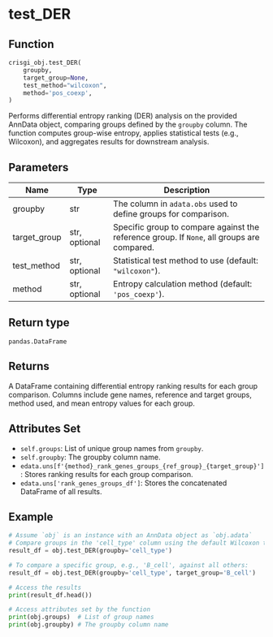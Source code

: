# test_DER

## Function

```python
crisgi_obj.test_DER(
    groupby,
    target_group=None,
    test_method="wilcoxon",
    method='pos_coexp',
)
```

Performs differential entropy ranking (DER) analysis on the provided AnnData object, comparing groups defined by the `groupby` column. The function computes group-wise entropy, applies statistical tests (e.g., Wilcoxon), and aggregates results for downstream analysis.

## Parameters

| Name           | Type     | Description                                                                                 |
|----------------|----------|---------------------------------------------------------------------------------------------|
| groupby        | str      | The column in `adata.obs` used to define groups for comparison.                             |
| target_group   | str, optional | Specific group to compare against the reference group. If `None`, all groups are compared. |
| test_method    | str, optional | Statistical test method to use (default: `"wilcoxon"`).                                  |
| method         | str, optional | Entropy calculation method (default: `'pos_coexp'`).                                          |

## Return type

`pandas.DataFrame`

## Returns

A DataFrame containing differential entropy ranking results for each group comparison. Columns include gene names, reference and target groups, method used, and mean entropy values for each group.

## Attributes Set

- `self.groups`: List of unique group names from `groupby`.
- `self.groupby`: The groupby column name.
- `edata.uns[f'{method}_rank_genes_groups_{ref_group}_{target_group}']`: Stores ranking results for each group comparison.
- `edata.uns['rank_genes_groups_df']`: Stores the concatenated DataFrame of all results.

## Example

```python
# Assume `obj` is an instance with an AnnData object as `obj.adata`
# Compare groups in the 'cell_type' column using the default Wilcoxon test and 'pos_coexp' method
result_df = obj.test_DER(groupby='cell_type')

# To compare a specific group, e.g., 'B_cell', against all others:
result_df = obj.test_DER(groupby='cell_type', target_group='B_cell')

# Access the results
print(result_df.head())

# Access attributes set by the function
print(obj.groups)  # List of group names
print(obj.groupby) # The groupby column name
```
